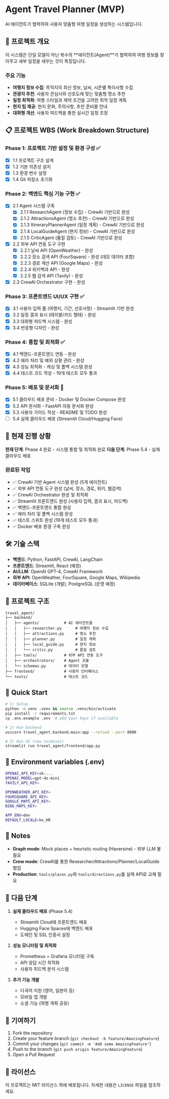 # Agent Travel Planner (MVP)

AI 에이전트가 협력하여 사용자 맞춤형 여행 일정을 생성하는 시스템입니다.

## 🎯 프로젝트 개요

이 시스템은 단일 모델이 아닌 복수의 **에이전트(Agent)**가 협력하여 여행 정보를 찾아주고 세부 일정을 세우는 것이 특징입니다.

### 주요 기능
- **여행지 정보 수집**: 목적지의 최신 정보, 날씨, 시즌별 특이사항 수집
- **관광지 추천**: 사용자 관심사와 선호도에 맞는 맞춤형 명소 추천
- **일정 최적화**: 여행 스타일과 제약 조건을 고려한 최적 일정 계획
- **현지 팁 제공**: 현지 문화, 주의사항, 추천 준비물 안내
- **대화형 개선**: 사용자 피드백을 통한 실시간 일정 조정

## 📋 프로젝트 WBS (Work Breakdown Structure)

### **Phase 1: 프로젝트 기반 설정 및 환경 구성** ✅
- [x] 1.1 프로젝트 구조 설계
- [x] 1.2 기본 의존성 설치
- [x] 1.3 환경 변수 설정
- [x] 1.4 Git 저장소 초기화

### **Phase 2: 백엔드 핵심 기능 구현** ✅
- [x] 2.1 Agent 시스템 구축
  - [x] 2.1.1 ResearchAgent (정보 수집) - CrewAI 기반으로 완성
  - [x] 2.1.2 AttractionsAgent (명소 추천) - CrewAI 기반으로 완성
  - [x] 2.1.3 ItineraryPlannerAgent (일정 계획) - CrewAI 기반으로 완성
  - [x] 2.1.4 LocalGuideAgent (현지 정보) - CrewAI 기반으로 완성
  - [x] 2.1.5 CriticAgent (품질 검토) - CrewAI 기반으로 완성
- [x] 2.2 외부 API 연동 도구 구현
  - [x] 2.2.1 날씨 API (OpenWeather) - 완성
  - [x] 2.2.2 장소 검색 API (FourSquare) - 완성 (데모 데이터 포함)
  - [x] 2.2.3 경로 계산 API (Google Maps) - 완성
  - [x] 2.2.4 위키백과 API - 완성
  - [x] 2.2.5 웹 검색 API (Tavily) - 완성
- [x] 2.3 CrewAI Orchestrator 구현 - 완성

### **Phase 3: 프론트엔드 UI/UX 구현** ✅
- [x] 3.1 사용자 입력 폼 (여행지, 기간, 선호사항) - Streamlit 기반 완성
- [x] 3.2 일정 결과 표시 (테이블/카드 형태) - 완성
- [x] 3.3 대화형 피드백 시스템 - 완성
- [x] 3.4 반응형 디자인 - 완성

### **Phase 4: 통합 및 최적화** ✅
- [x] 4.1 백엔드-프론트엔드 연동 - 완성
- [x] 4.2 에러 처리 및 예외 상황 관리 - 완성
- [x] 4.3 성능 최적화 - 캐싱 및 폴백 시스템 완성
- [x] 4.4 테스트 코드 작성 - 19개 테스트 모두 통과

### **Phase 5: 배포 및 문서화** 🔄
- [x] 5.1 클라우드 배포 준비 - Docker 및 Docker Compose 완성
- [x] 5.2 API 문서화 - FastAPI 자동 문서화 완성
- [x] 5.3 사용자 가이드 작성 - README 및 TODO 완성
- [ ] 5.4 실제 클라우드 배포 (Streamlit Cloud/Hugging Face)

## 🚀 현재 진행 상황

**현재 단계**: Phase 4 완료 - 시스템 통합 및 최적화 완료
**다음 단계**: Phase 5.4 - 실제 클라우드 배포

### 완료된 작업
- ✅ CrewAI 기반 Agent 시스템 완성 (5개 에이전트)
- ✅ 외부 API 연동 도구 완성 (날씨, 장소, 경로, 위키, 웹검색)
- ✅ CrewAI Orchestrator 완성 및 최적화
- ✅ Streamlit 프론트엔드 완성 (사용자 입력, 결과 표시, 피드백)
- ✅ 백엔드-프론트엔드 통합 완성
- ✅ 에러 처리 및 폴백 시스템 완성
- ✅ 테스트 스위트 완성 (19개 테스트 모두 통과)
- ✅ Docker 배포 환경 구축 완성

## 🛠️ 기술 스택

- **백엔드**: Python, FastAPI, CrewAI, LangChain
- **프론트엔드**: Streamlit, React (예정)
- **AI/LLM**: OpenAI GPT-4, CrewAI Framework
- **외부 API**: OpenWeather, FourSquare, Google Maps, Wikipedia
- **데이터베이스**: SQLite (개발), PostgreSQL (운영 예정)

## 📁 프로젝트 구조

```
travel_agent/
├── backend/
│   ├── agents/           # AI 에이전트들
│   │   ├── researcher.py      # 여행지 정보 수집
│   │   ├── attractions.py     # 명소 추천
│   │   ├── planner.py         # 일정 계획
│   │   ├── local_guide.py     # 현지 정보
│   │   └── critic.py          # 품질 검토
│   ├── tools/            # 외부 API 연동 도구
│   ├── orchestrators/    # Agent 조율
│   └── schemas.py        # 데이터 모델
├── frontend/             # 사용자 인터페이스
└── tests/                # 테스트 코드
```

## 🚀 Quick Start

```bash
# 1) Setup
python -m venv .venv && source .venv/bin/activate
pip install -r requirements.txt
cp .env.example .env  # add your keys if available

# 2) Run backend
uvicorn travel_agent.backend.main:app --reload --port 8000

# 3) Run UI (new terminal)
streamlit run travel_agent/frontend/app.py
```

## 🔑 Environment variables (.env)

```bash
OPENAI_API_KEY=sk-...
OPENAI_MODEL=gpt-4o-mini
TAVILY_API_KEY=

OPENWEATHER_API_KEY=
FOURSQUARE_API_KEY=
GOOGLE_MAPS_API_KEY=
BING_MAPS_KEY=

APP_ENV=dev
DEFAULT_LOCALE=ko_KR
```

## 📝 Notes

- **Graph mode**: Mock places + heuristic routing (Haversine) - 외부 LLM 불필요
- **Crew mode**: CrewAI를 통한 Researcher/Attractions/Planner/LocalGuide 협업
- **Production**: `tools/places.py`와 `tools/directions.py`를 실제 API로 교체 필요

## 🔄 다음 단계

1. **실제 클라우드 배포** (Phase 5.4)
   - Streamlit Cloud에 프론트엔드 배포
   - Hugging Face Spaces에 백엔드 배포
   - 도메인 및 SSL 인증서 설정

2. **성능 모니터링 및 최적화**
   - Prometheus + Grafana 모니터링 구축
   - API 응답 시간 최적화
   - 사용자 피드백 분석 시스템

3. **추가 기능 개발**
   - 다국어 지원 (영어, 일본어 등)
   - 모바일 앱 개발
   - 소셜 기능 (여행 계획 공유)

## 🤝 기여하기

1. Fork the repository
2. Create your feature branch (`git checkout -b feature/AmazingFeature`)
3. Commit your changes (`git commit -m 'Add some AmazingFeature'`)
4. Push to the branch (`git push origin feature/AmazingFeature`)
5. Open a Pull Request

## 📄 라이선스

이 프로젝트는 MIT 라이선스 하에 배포됩니다. 자세한 내용은 `LICENSE` 파일을 참조하세요.
